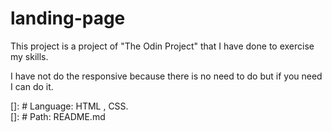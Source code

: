 # landing-page

This project is a project of "The Odin Project" that I have done to exercise my skills.

I have not do the responsive because there is no need to do but if you need I can do it.

[]: # Language: HTML , CSS.
<br>
[]: # Path: README.md